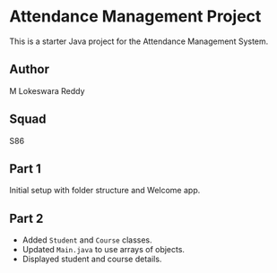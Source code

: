 # Attendance Management Project

This is a starter Java project for the Attendance Management System.

## Author
M Lokeswara Reddy

## Squad
S86 

## Part 1
Initial setup with folder structure and Welcome app.

## Part 2
- Added `Student` and `Course` classes.
- Updated `Main.java` to use arrays of objects.
- Displayed student and course details.
